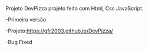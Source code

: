 Projeto DevPizza projeto feito com Html, Css JavaScript.

-Primeira versão

-Projeto:https://gfr2003.github.io/DevPizza/

-Bug Fixed

